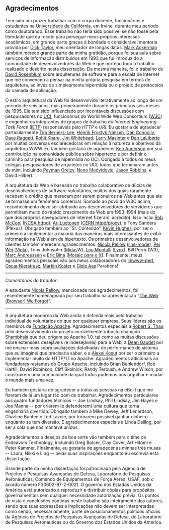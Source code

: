 Agradecimentos
--------------

Tem sido um prazer trabalhar com o corpo docente, funcionários e estudantes na [Universidade da Califórnia](https://pt.wikipedia.org/wiki/Universidade_da_Calif%C3%B3rnia), em Irvine, durante meu período como doutorando. Esse trabalho não teria sido possível se não fosse pela liberdade que eu recebi para perseguir meus próprios interesses acadêmicos, em grande parte graças à bondade e considerável mentoria provida por [Dick Taylor](http://ucnet.universityofcalifornia.edu/news/2014/01/uc-irvines-dick-taylor-transforming-the-field-of-ics.html), meu orientador de longas datas. [Mark Ackerman](https://www.eecs.umich.edu/eecs/faculty/eecsfaculty.html?uniqname=ackerm) também merece grande parte da minha gratidão, porque foi sua aula sobre serviços de informação distribuídos em 1993 que fui introduzido à comunidade de desenvolvedores da Web e que norteou todo o trabalho realizado e descrito nesta dissertação. Da mesma maneira, foi o trabalho de [David Rosenblum](http://www.comp.nus.edu.sg/~david/) sobre arquiteturas de software para a escala de Internet que me convenceu a pensar na minha própria pesquisa em termos de arquitetura, ao invés de simplesmente hipermídia ou o projeto de protocolos da camada de aplicação.

O estilo arquitetural da Web foi desenvolvido iterativamente ao longo de um período de seis anos, mas primeiramente durante os primeiros seis meses de 1995. Ele tem sido influenciado por incontáveis discussões com pesquisadores no [UCI](http://uci.edu/), funcionários do World Wide Web Consortium ([W3C](http://w3.org)) e engenheiros integrantes de grupos de trabalho do _Internet Engineering Task Force_ ([IETF](http://ietf.org)) responsáveis pelo _HTTP_ e _URI_. Eu gostaria de agradecer particularmente [Tim Berners-Lee](https://pt.wikipedia.org/wiki/Tim_Berners-Lee), [Henrik Frystyk Nielsen](https://en.wikipedia.org/wiki/Henrik_Frystyk_Nielsen), [Dan Connolly](https://en.wikipedia.org/wiki/Dan_Connolly_(computer_scientist)), [Dave Raggett](http://www.w3.org/People/Raggett/), [Rohit Khare](https://en.wikipedia.org/wiki/Rohit_Khare), [Jim Whitehead](https://users.soe.ucsc.edu/~ejw/), [Larry Masinter](http://larry.masinter.net/) e [Dan LaLiberte](https://www.linkedin.com/pub/daniel-laliberte/1/4a8/183) por muitas conversas esclarecedoras em relação à natureza e objetivos da arquitetura WWW. Eu também gostaria de agradecer [Ken Anderson](http://www.cs.colorado.edu/~kena/) por sua contribuição na comunidade pública sobre hipertexto e por definir o caminho para pesquisa de hipermídia no UCI. Obrigado à todos os meus colegas pesquisadores de arquitetos no UCI, todos que terminaram antes de mim, incluindo [Peyman Oreizy](http://www.ics.uci.edu/~peymano/), [Neno Medvidovic](http://sunset.usc.edu/~neno/), [Jason Robbins](http://www.jrobbins.org/), e David Hilbert.

A arquitetura da Web é baseada no trabalho colaborativo de dúzias de desenvolvedores de software voluntários, muitos dos quais raramente recebem o crédito que merecem por serem pioneiros na Web antes que ela se tornasse um fenômeno comercial. Somado ao povo do W3C acima, reconhecimento deve ser atribuído aos desenvolvedores de servidores que permitiram muito do rápido crescimento da Web em 1993-1994 (mais do que dos próprios navegadores de internet fizeram, acredito). Isso inclui [Rob McCool](https://en.wikipedia.org/wiki/Robert_McCool) ([NCSA httpd](https://en.wikipedia.org/wiki/NCSA_HTTPd)), [Ari Luotonen](https://en.wikipedia.org/wiki/Ari_Luotonen) ([CERN httpd/proxy](https://en.wikipedia.org/wiki/CERN_httpd)), e Tony Sanders (Plexus). Obrigado também ao "Sr. Conteúdo", [Kevin Hughes](https://en.wikipedia.org/wiki/Kevin_Hughes_%28Internet_pioneer%29), por ser o primeiro a implementar a maioria das maneiras mais interessantes de exibir informação na Web além de hipertexto. Os primeiros desenvolvedores de clientes também merecem agradecimentos: [Nicola Pellow](https://en.wikipedia.org/wiki/Nicola_Pellow) ([line-mode](https://en.wikipedia.org/wiki/Line_Mode_Browser)), [Pei Wei](https://en.wikipedia.org/wiki/Pei-Yuan_Wei) ([Viola](https://en.wikipedia.org/wiki/ViolaWWW)), Tony Johnsohn ([Midas](https://en.wikipedia.org/wiki/MidasWW)W), [Lou Montulli](https://en.wikipedia.org/wiki/Lou_Montulli) ([Lynx](https://en.wikipedia.org/wiki/Lynx_%28web_browser%2)), Bill Perry (W3), [Marc Andreessen](https://en.wikipedia.org/wiki/Marc_Andreessen) e [Eric Bina](https://en.wikipedia.org/wiki/Eric_Bina) ([Mosaic para o X](https://en.wikipedia.org/wiki/Mosaic_%28web_browser%29)). Finalmente, meus agradecimentos pessoais vão aos meus colaboradores do [libwww-perl](https://en.wikipedia.org/wiki/Library_for_WWW_in_Perl), [Oscar Nierstrasz](https://en.wikipedia.org/wiki/Oscar_Nierstrasz), [Martijn Koster](https://en.wikipedia.org/wiki/Martijn_Koster) e [Gisle Aas](https://twitter.com/gisle.) Parabéns!

---

*Comentários do tradutor*:

A estudante [Nicola Pellow](https://en.wikipedia.org/wiki/Nicola_Pellow), mencionada nos agradecimentos, foi recentemente homenageada por seu trabalho na apresentação "[The Web (Browser) We Forgot](https://www.youtube.com/watch?v=TZswpvM8pD0)".

---

A arquitetura moderna da Web ainda é definida mais pelo trabalho individual de voluntários do que por qualquer empresa. Seus líderes são os membros da [Fundação Apache](https://en.wikipedia.org/wiki/Apache_Software_Foundation). Agradecimentos especiais a [Robert S. Thau](http://www.panix.com/~rst/) pelo desenvolvimento do projeto incrivelmente robusto chamado [Shambhala](http://grokbase.com/t/apache/dev/956xnwkkq5/shambhala) que deu origem ao Apache 1.0, tal como as muitas discussões sobre extensões desejáveis (e indesejáveis) para a Web, a [Dean Gaudet](http://arctic.org/~dean/) por me ensinar mais sobre avaliações detalhadas de performance de sistema que eu imaginei que precisaria saber, e a [Alexei Kosut](http://akosut.com/) por ser o primeiro a implementar muito do HTTP/1.1 no Apache. Agradecimentos adicionais ao fundadores restantes do Grupo Apache, incluindo Brian Behlendorf, Rob Hartill, David Robinson, Cliff Skolnick, Randy Terbush, e Andrew Wilson, por construírem uma comunidade da qual todos podemos nos orgulhar e mudar o mundo mais uma vez.

Eu também gostaria de agradecer a todas as pessoas na eBuilt que me fizeram de lá um lugar tão bom de trabalhar. Agradecimentos particulares aos quatro fundadores técnicos -- Joe Lindsay, Phil Lindsay, Jim Hayes e Joe Manna -- por criarem (e defenderem) uma cultura que torna engenharia divertida. Obrigado também à Mike Dewey, Jeff Lenardson, Charline Bunten e Ted Lavoie, por tornarem possível ganhar dinheiro enquanto se tem diversão. E agradecimentos especiais à Linda Dailing, por ser a cola que nos manteve unidos.

Agradecimentos e desejos de boa sorte vão também para o time de Endeavors Technology, incluindo Greg Bolcer, Clay Cover, Art Hitomi e Peter Kammer. Finalmente, eu gostaria de agradecer as minhas três musas -- Laura, Nikki e Ling -- pelas suas inspirações enquanto eu escrevia esta dissertação.

Grande parte da minha dissertação foi patrocinada pela Agência de Projetos e Pesquisas Avançadas de Defesa, Laboratório de Pesquisas Aeronáuticas, Comando de Equipamentos de Força Aérea, USAF, sob o acordo número F30602-97-2-0021. O governo dos Estados Unidos da América está autorizado a reproduzir e distribuir cópias para propósitos governamentais sem qualquer necessidade autorização prévia. Os pontos de vista e conclusões contidas neste trabalho são inteiramente dos autores, sendo que suas expressões e implicações não devem ser interpretadas como sendo, necessariamente, parte de posicionamentos políticos oficiais da Agência de Projetos de Pesquisas Avançadas de Defesa, do Laboratório de Pesquisas Aeronáuticas ou do Governo dos Estados Unidos da América.